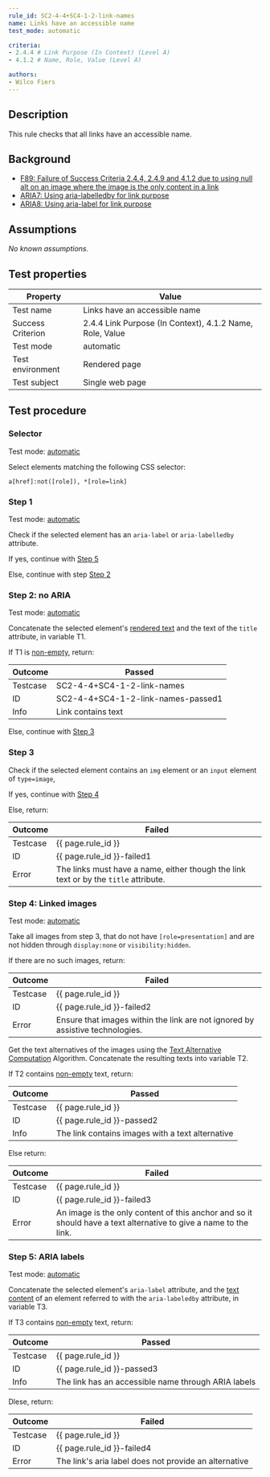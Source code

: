 ```yaml
---
rule_id: SC2-4-4+SC4-1-2-link-names
name: Links have an accessible name
test_mode: automatic

criteria:
- 2.4.4 # Link Purpose (In Context) (Level A)
- 4.1.2 # Name, Role, Value (Level A)

authors:
- Wilco Fiers
---
```


## Description

This rule checks that all links have an accessible name.

## Background

- [F89: Failure of Success Criteria 2.4.4, 2.4.9 and 4.1.2 due to using null alt on an image where the image is the only content in a link](http://www.w3.org/TR/WCAG20-TECHS/F89.html)
- [ARIA7: Using aria-labelledby for link purpose](https://www.w3.org/TR/WCAG20-TECHS/ARIA7.html)
- [ARIA8: Using aria-label for link purpose](https://www.w3.org/TR/WCAG20-TECHS/ARIA8.html)

## Assumptions

*No known assumptions.*

## Test properties

| Property          | Value
|-------------------|----
| Test name         | Links have an accessible name
| Success Criterion | 2.4.4 Link Purpose (In Context), 4.1.2 Name, Role, Value
| Test mode         | automatic
| Test environment  | Rendered page
| Test subject      | Single web page

## Test procedure

### Selector

Test mode: [automatic][AUTO]

Select elements matching the following CSS selector:

	a[href]:not([role]), *[role=link]

### Step 1

Test mode: [automatic][AUTO]

Check if the selected element has an `aria-label` or `aria-labelledby` attribute.

If yes, continue with [Step 5](#step-5-aria-labels)

Else, continue with step [Step 2](#step-2-no-aria)

### Step 2: no ARIA

Test mode: [automatic][AUTO]

Concatenate the selected element's [rendered text][RNDTXT] and the text of the `title` attribute, in variable T1.

If T1 is [non-empty][NEMPTY], return:

| Outcome  | Passed
|----------|-----
| Testcase | SC2-4-4+SC4-1-2-link-names
| ID       | SC2-4-4+SC4-1-2-link-names-passed1
| Info     | Link contains text

Else, continue with [Step 3](#step-3)

### Step 3

Check if the selected element contains an `img` element or an `input` element of `type=image`, 

If yes, continue with [Step 4](#step-4-liked-images)

Else, return:

| Outcome  | Failed
|----------|-----
| Testcase | {{ page.rule_id }}
| ID       | {{ page.rule_id }}-failed1
| Error    | The links must have a name, either though the link text or by the `title` attribute.

### Step 4: Linked images

Test mode: [automatic][AUTO]

Take all images from step 3, that do not have `[role=presentation]` and are not hidden through `display:none` or `visibility:hidden`.

If there are no such images, return:

| Outcome  | Failed
|----------|-----
| Testcase | {{ page.rule_id }}
| ID       | {{ page.rule_id }}-failed2
| Error    | Ensure that images within the link are not ignored by assistive technologies.

Get the text alternatives of the images using the [Text Alternative Computation][TXTALT] Algorithm. Concatenate the resulting texts into variable T2.

If T2 contains [non-empty][NEMPTY] text, return:

| Outcome  | Passed
|----------|-----
| Testcase | {{ page.rule_id }}
| ID       | {{ page.rule_id }}-passed2
| Info     | The link contains images with a text alternative

Else return:

| Outcome  | Failed
|----------|-----
| Testcase | {{ page.rule_id }}
| ID       | {{ page.rule_id }}-failed3
| Error    | An image is the only content of this anchor and so it should have a text alternative to give a name to the link.

### Step 5: ARIA labels

Test mode: [automatic][AUTO]

Concatenate the selected element's `aria-label` attribute, and the [text content][TXTCNT] of an element referred to with the `aria-labeledby` attribute, in variable T3.

If T3 contains [non-empty][NEMPTY] text, return:

| Outcome  | Passed
|----------|-----
| Testcase | {{ page.rule_id }}
| ID       | {{ page.rule_id }}-passed3
| Info     | The link has an accessible name through ARIA labels

Dlese, return:

| Outcome  | Failed
|----------|-----
| Testcase | {{ page.rule_id }}
| ID       | {{ page.rule_id }}-failed4
| Error    | The link's aria label does not provide an alternative

[AUTO]: ../pages/test-modes.html#automatic
[MANUAL]: ../pages/test-modes.html#manual
[NEMPTY]: ../pages/algorihms/none-empty.html
[TXTALT]: ../pages/algorithms/text-alternative-compute.html
[RNDTXT]: ../pages/algorithms/rendered-text.html
[TXTCNT]: ../pages/algorithms/text-content.html